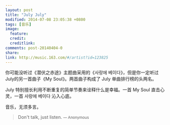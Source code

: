 ```yaml
---
layout: post
title: "July July"
modified: 2014-07-08 23:05:38 +0800
tags: [音乐]
image:
  feature: 
  credit: 
  creditlink: 
comments: post-20140404-0
share: 
link: http://music.163.com/#/artist?id=123825
---
```


你可能没听过《潜伏之赤途》主题曲采用的《사랑에 베이다》，但是你一定听过July的另一首曲子《My Soul》。两首曲子构成了 July 单曲排行榜的头两名。

July 特别擅长利用不断重复的简单节奏来诠释什么是幸福。一首 My Soul 直击心灵，一首 사랑에 베이다 沁入心底。

音乐，无须多言。

> Don't talk, just listen.
> <small>— Anonymous</small>

